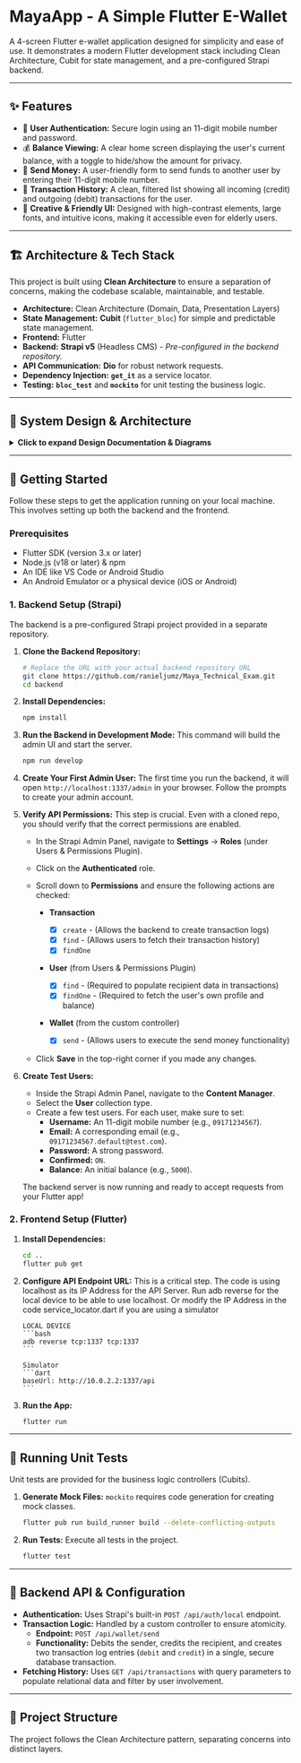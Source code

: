 # MayaApp - A Simple Flutter E-Wallet

A 4-screen Flutter e-wallet application designed for simplicity and ease of use. It demonstrates a modern Flutter development stack including Clean Architecture, Cubit for state management, and a pre-configured Strapi backend.

---

## ✨ Features

- 👤 **User Authentication:** Secure login using an 11-digit mobile number and password.
- 💰 **Balance Viewing:** A clear home screen displaying the user's current balance, with a toggle to hide/show the amount for privacy.
- 💸 **Send Money:** A user-friendly form to send funds to another user by entering their 11-digit mobile number.
- 📜 **Transaction History:** A clean, filtered list showing all incoming (credit) and outgoing (debit) transactions for the user.
- 🎨 **Creative & Friendly UI:** Designed with high-contrast elements, large fonts, and intuitive icons, making it accessible even for elderly users.

---

## 🏗️ Architecture & Tech Stack

This project is built using **Clean Architecture** to ensure a separation of concerns, making the codebase scalable, maintainable, and testable.

- **Architecture:** Clean Architecture (Domain, Data, Presentation Layers)
- **State Management:** **Cubit** (`flutter_bloc`) for simple and predictable state management.
- **Frontend:** Flutter
- **Backend:** **Strapi v5** (Headless CMS) - _Pre-configured in the backend repository._
- **API Communication:** **Dio** for robust network requests.
- **Dependency Injection:** **`get_it`** as a service locator.
- **Testing:** **`bloc_test`** and **`mockito`** for unit testing the business logic.

---

## 📐 System Design & Architecture

<details>
<summary><strong>Click to expand Design Documentation & Diagrams</strong></summary>

### Architectural Overview

The application is built using **Clean Architecture**. This paradigm separates the code into three distinct layers, ensuring a scalable, maintainable, and testable codebase:

- **Domain Layer**: This is the core of the application. It contains the business logic, entities (e.g., `User`, `Transaction`), and abstract repository contracts. It has no dependencies on any framework or external package.

- **Data Layer**: This layer is responsible for all data operations. It implements the repository contracts defined in the Domain layer and handles the communication with the Strapi API via a `RemoteDataSource`. It's also responsible for converting API JSON responses into strongly-typed Dart objects (Models).

- **Presentation Layer**: This layer contains all UI-related components (Screens, Widgets) and the state management logic (Cubits). It depends on the Domain layer's use cases to trigger business logic and reacts to state changes emitted by the Cubits to update the UI.

**State Management**: We use **Cubit** (from the `flutter_bloc` package) for its simplicity and minimal boilerplate, making it ideal for managing the state of individual screens.

**Dependency Injection**: The **`get_it`** package is used as a Service Locator to provide dependencies (e.g., Repositories, Use Cases) throughout the app, effectively decoupling the layers.

**API Design**: The **Strapi** backend exposes a REST API. A key design choice is the use of a custom controller (`/api/wallet/send`) for the "Send Money" feature. This ensures the entire operation—debiting the sender, crediting the recipient, and creating transaction logs—is **atomic**. If any part of the process fails, the entire database transaction is rolled back, preventing data inconsistencies.

### Class Diagram (Fetch Transaction History)

This diagram shows the relationship between the major classes involved in fetching and displaying the transaction history.

```mermaid
classDiagram
    direction LR
    class TransactionHistoryScreen {
        +build()
        +BlocBuilder()
    }
    class TransactionsCubit {
        +fetchTransactions()
        +List~Transaction~
    }
    class GetTransactions {
        <<UseCase>>
        +call()
    }
    class WalletRepository {
        <<Interface>>
        +getTransactions()
    }
    class WalletRepositoryImpl {
        +getTransactions()
    }
    class RemoteDataSource {
        <<Interface>>
        +getTransactions()
    }
    class TransactionModel {
        +fromJson()
    }

    subgraph Presentation Layer
        TransactionHistoryScreen
        TransactionsCubit
    end

    subgraph Domain Layer
        GetTransactions
        WalletRepository
    end

    subgraph Data Layer
        WalletRepositoryImpl
        RemoteDataSource
        TransactionModel
    end

    TransactionHistoryScreen ..> TransactionsCubit : "listens to"
    TransactionsCubit ..> GetTransactions : "uses"
    GetTransactions ..> WalletRepository : "depends on"
    WalletRepository <|-- WalletRepositoryImpl : "implements"
    WalletRepositoryImpl ..> RemoteDataSource : "uses"
    RemoteDataSource ..> TransactionModel : "creates"
```

### Sequence Diagram (Send Money Flow)

This diagram illustrates the sequence of interactions between components when a user performs the "Send Money" action.

```mermaid
sequenceDiagram
    participant User
    participant SendMoneyScreen
    participant SendMoneyCubit
    participant SendMoneyUseCase
    participant WalletRepository
    participant StrapiAPI

    User->>SendMoneyScreen: Taps 'Confirm' button
    SendMoneyScreen->>SendMoneyCubit: executeSendMoney(details)
    SendMoneyCubit->>SendMoneyCubit: emit(LoadingState)
    SendMoneyCubit->>SendMoneyUseCase: call(details)
    SendMoneyUseCase->>WalletRepository: sendMoney(details)
    WalletRepository->>StrapiAPI: POST /api/wallet/send
    activate StrapiAPI
    StrapiAPI-->>WalletRepository: 200 OK (Success)
    deactivate StrapiAPI
    WalletRepository-->>SendMoneyUseCase: returns success
    SendMoneyUseCase-->>SendMoneyCubit: returns success
    SendMoneyCubit->>SendMoneyCubit: emit(SuccessState)
    SendMoneyCubit-->>SendMoneyScreen: updates UI
    SendMoneyScreen-->>User: Shows Success Modal
```

</details>

---

## 🚀 Getting Started

Follow these steps to get the application running on your local machine. This involves setting up both the backend and the frontend.

### Prerequisites

- Flutter SDK (version 3.x or later)
- Node.js (v18 or later) & npm
- An IDE like VS Code or Android Studio
- An Android Emulator or a physical device (iOS or Android)

### 1. Backend Setup (Strapi)

The backend is a pre-configured Strapi project provided in a separate repository.

1.  **Clone the Backend Repository:**

    ```bash
    # Replace the URL with your actual backend repository URL
    git clone https://github.com/ranieljumz/Maya_Technical_Exam.git
    cd backend
    ```

2.  **Install Dependencies:**

    ```bash
    npm install
    ```

3.  **Run the Backend in Development Mode:** This command will build the admin UI and start the server.

    ```bash
    npm run develop
    ```

4.  **Create Your First Admin User:** The first time you run the backend, it will open `http://localhost:1337/admin` in your browser. Follow the prompts to create your admin account.

5.  **Verify API Permissions:** This step is crucial. Even with a cloned repo, you should verify that the correct permissions are enabled.

    - In the Strapi Admin Panel, navigate to **Settings** -> **Roles** (under Users & Permissions Plugin).
    - Click on the **Authenticated** role.
    - Scroll down to **Permissions** and ensure the following actions are checked:

      - **Transaction**

        - [x] `create` - (Allows the backend to create transaction logs)
        - [x] `find` - (Allows users to fetch their transaction history)
        - [x] `findOne`

      - **User** (from Users & Permissions Plugin)

        - [x] `find` - (Required to populate recipient data in transactions)
        - [x] `findOne` - (Required to fetch the user's own profile and balance)

      - **Wallet** (from the custom controller)
        - [x] `send` - (Allows users to execute the send money functionality)

    - Click **Save** in the top-right corner if you made any changes.

6.  **Create Test Users:**

    - Inside the Strapi Admin Panel, navigate to the **Content Manager**.
    - Select the **User** collection type.
    - Create a few test users. For each user, make sure to set:
      - **Username:** An 11-digit mobile number (e.g., `09171234567`).
      - **Email:** A corresponding email (e.g., `09171234567.default@test.com`).
      - **Password:** A strong password.
      - **Confirmed:** `ON`.
      - **Balance:** An initial balance (e.g., `5000`).

    The backend server is now running and ready to accept requests from your Flutter app!

### 2. Frontend Setup (Flutter)

1.  **Install Dependencies:**

    ```bash
    cd ..
    flutter pub get
    ```

2.  **Configure API Endpoint URL:** This is a critical step. The code is using localhost as its IP Address for the API Server. Run adb reverse for the local device to be able to use localhost.
    Or modify the IP Address in the code service_locator.dart if you are using a simulator

        LOCAL DEVICE
        ```bash
        adb reverse tcp:1337 tcp:1337
        ```

        Simulator
        ```dart
        baseUrl: http://10.0.2.2:1337/api
        ```

3.  **Run the App:**
    ```bash
    flutter run
    ```

---

## 🧪 Running Unit Tests

Unit tests are provided for the business logic controllers (Cubits).

1.  **Generate Mock Files:** `mockito` requires code generation for creating mock classes.
    ```bash
    flutter pub run build_runner build --delete-conflicting-outputs
    ```
2.  **Run Tests:** Execute all tests in the project.
    ```bash
    flutter test
    ```

---

## 📝 Backend API & Configuration

- **Authentication:** Uses Strapi's built-in `POST /api/auth/local` endpoint.
- **Transaction Logic:** Handled by a custom controller to ensure atomicity.
  - **Endpoint:** `POST /api/wallet/send`
  - **Functionality:** Debits the sender, credits the recipient, and creates two transaction log entries (`debit` and `credit`) in a single, secure database transaction.
- **Fetching History:** Uses `GET /api/transactions` with query parameters to populate relational data and filter by user involvement.

---

## 📁 Project Structure

The project follows the Clean Architecture pattern, separating concerns into distinct layers.
